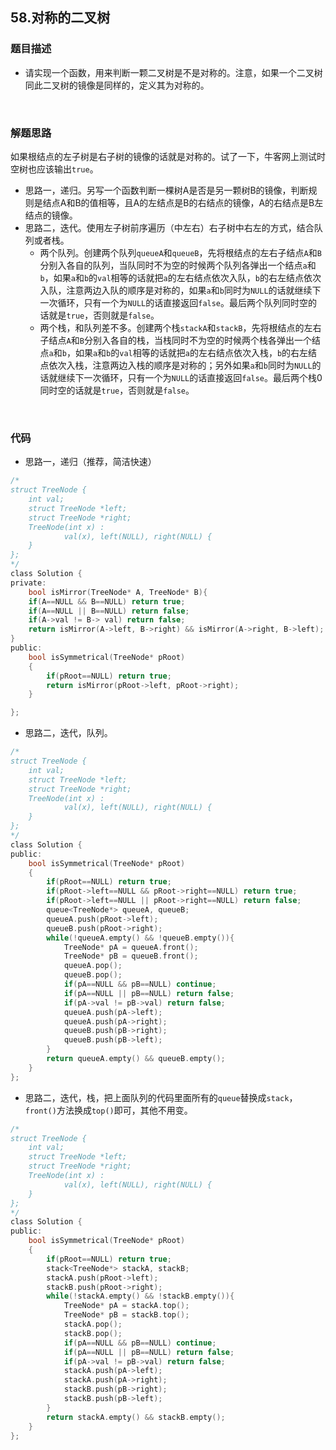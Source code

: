 ## 58.对称的二叉树

### 题目描述  

- 请实现一个函数，用来判断一颗二叉树是不是对称的。注意，如果一个二叉树同此二叉树的镜像是同样的，定义其为对称的。

&nbsp;

### 解题思路  

如果根结点的左子树是右子树的镜像的话就是对称的。试了一下，牛客网上测试时空树也应该输出`true`。

- 思路一，递归。另写一个函数判断一棵树A是否是另一颗树B的镜像，判断规则是结点A和B的值相等，且A的左结点是B的右结点的镜像，A的右结点是B左结点的镜像。
- 思路二，迭代。使用左子树前序遍历（中左右）右子树中右左的方式，结合队列或者栈。
  - 两个队列。创建两个队列`queueA`和`queueB`，先将根结点的左右子结点`A`和`B`分别入各自的队列，当队同时不为空的时候两个队列各弹出一个结点`a`和`b`，如果`a`和`b`的`val`相等的话就把`a`的左右结点依次入队，`b`的右左结点依次入队，注意两边入队的顺序是对称的，如果`a`和`b`同时为`NULL`的话就继续下一次循环，只有一个为`NULL`的话直接返回`false`。最后两个队列同时空的话就是`true`，否则就是`false`。
  - 两个栈，和队列差不多。创建两个栈`stackA`和`stackB`，先将根结点的左右子结点`A`和`B`分别入各自的栈，当栈同时不为空的时候两个栈各弹出一个结点`a`和`b`，如果`a`和`b`的`val`相等的话就把`a`的左右结点依次入栈，`b`的右左结点依次入栈，注意两边入栈的顺序是对称的；另外如果`a`和`b`同时为`NULL`的话就继续下一次循环，只有一个为`NULL`的话直接返回`false`。最后两个栈0同时空的话就是`true`，否则就是`false`。


&nbsp;

### 代码 

- 思路一，递归（推荐，简洁快速）

```c
/*
struct TreeNode {
    int val;
    struct TreeNode *left;
    struct TreeNode *right;
    TreeNode(int x) :
            val(x), left(NULL), right(NULL) {
    }
};
*/
class Solution {
private:
    bool isMirror(TreeNode* A, TreeNode* B){
    if(A==NULL && B==NULL) return true;
    if(A==NULL || B==NULL) return false;
    if(A->val != B-> val) return false;
    return isMirror(A->left, B->right) && isMirror(A->right, B->left);
}
public:
    bool isSymmetrical(TreeNode* pRoot)
    {
        if(pRoot==NULL) return true;
        return isMirror(pRoot->left, pRoot->right);
    }

};
```

- 思路二，迭代，队列。

```c
/*
struct TreeNode {
    int val;
    struct TreeNode *left;
    struct TreeNode *right;
    TreeNode(int x) :
            val(x), left(NULL), right(NULL) {
    }
};
*/
class Solution {
public:
    bool isSymmetrical(TreeNode* pRoot)
    {
        if(pRoot==NULL) return true;
        if(pRoot->left==NULL && pRoot->right==NULL) return true;
        if(pRoot->left==NULL || pRoot->right==NULL) return false;
        queue<TreeNode*> queueA, queueB;
        queueA.push(pRoot->left);
        queueB.push(pRoot->right);
        while(!queueA.empty() && !queueB.empty()){
            TreeNode* pA = queueA.front();
            TreeNode* pB = queueB.front();
            queueA.pop();
            queueB.pop();
            if(pA==NULL && pB==NULL) continue;
            if(pA==NULL || pB==NULL) return false;
            if(pA->val != pB->val) return false;
            queueA.push(pA->left);
            queueA.push(pA->right);
            queueB.push(pB->right);
            queueB.push(pB->left);
        }
        return queueA.empty() && queueB.empty();
    }
};
```

- 思路二，迭代，栈，把上面队列的代码里面所有的`queue`替换成`stack`，`front()`方法换成`top()`即可，其他不用变。

```c
/*
struct TreeNode {
    int val;
    struct TreeNode *left;
    struct TreeNode *right;
    TreeNode(int x) :
            val(x), left(NULL), right(NULL) {
    }
};
*/
class Solution {
public:
    bool isSymmetrical(TreeNode* pRoot)
    {
        if(pRoot==NULL) return true;
        stack<TreeNode*> stackA, stackB;
        stackA.push(pRoot->left);
        stackB.push(pRoot->right);
        while(!stackA.empty() && !stackB.empty()){
            TreeNode* pA = stackA.top();
            TreeNode* pB = stackB.top();
            stackA.pop();
            stackB.pop();
            if(pA==NULL && pB==NULL) continue;
            if(pA==NULL || pB==NULL) return false;
            if(pA->val != pB->val) return false;
            stackA.push(pA->left);
            stackA.push(pA->right);
            stackB.push(pB->right);
            stackB.push(pB->left);
        }
        return stackA.empty() && stackB.empty();
    }
};
```



